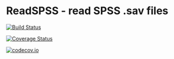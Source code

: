 # ReadSPSS - read SPSS .sav files

[![Build Status](https://travis-ci.org/dmbates/ReadSPSS.jl.svg?branch=master)](https://travis-ci.org/dmbates/ReadSPSS.jl)

[![Coverage Status](https://coveralls.io/repos/dmbates/ReadSPSS.jl/badge.svg?branch=master&service=github)](https://coveralls.io/github/dmbates/ReadSPSS.jl?branch=master)

[![codecov.io](http://codecov.io/github/dmbates/ReadSPSS.jl/coverage.svg?branch=master)](http://codecov.io/github/dmbates/ReadSPSS.jl?branch=master)
